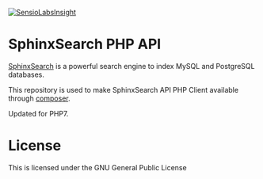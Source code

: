 [![SensioLabsInsight](https://insight.sensiolabs.com/projects/0764df57-9c24-4355-a412-f1f5731a5385/mini.png)](https://insight.sensiolabs.com/projects/0764df57-9c24-4355-a412-f1f5731a5385)

# SphinxSearch PHP API

[SphinxSearch](http://sphinxsearch.com/) is a powerful search engine to index MySQL and PostgreSQL 
databases.

This repository is used to make SphinxSearch API PHP Client available through 
[composer](https://packagist.org/packages/manticorp/sphinxsearch-api).

Updated for PHP7.

# License

This is licensed under the GNU General Public License
